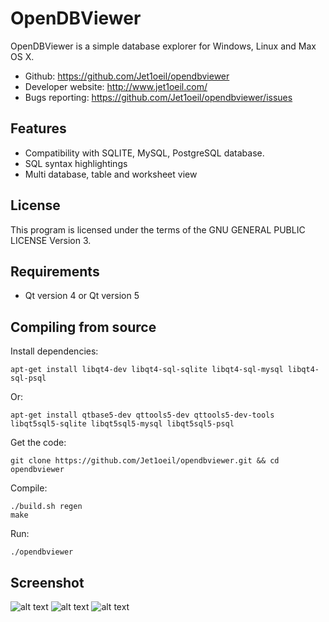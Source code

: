 OpenDBViewer
============

OpenDBViewer is a simple database explorer for Windows, Linux and Max OS X.

- Github: https://github.com/Jet1oeil/opendbviewer
- Developer website: http://www.jet1oeil.com/
- Bugs reporting: https://github.com/Jet1oeil/opendbviewer/issues

Features
--------
- Compatibility with SQLITE, MySQL, PostgreSQL database.
- SQL syntax highlightings
- Multi database, table and worksheet view

License
-------

This program is licensed under the terms of the GNU GENERAL PUBLIC LICENSE Version 3.

Requirements
------------

- Qt version 4 or Qt version 5

Compiling from source
---------------------

Install dependencies:

    apt-get install libqt4-dev libqt4-sql-sqlite libqt4-sql-mysql libqt4-sql-psql

Or:

    apt-get install qtbase5-dev qttools5-dev qttools5-dev-tools libqt5sql5-sqlite libqt5sql5-mysql libqt5sql5-psql

Get the code:

    git clone https://github.com/Jet1oeil/opendbviewer.git && cd opendbviewer

Compile:

    ./build.sh regen
    make

Run:

    ./opendbviewer

Screenshot
----------

![alt text](https://raw.githubusercontent.com/Jet1oeil/opendbviewer/master/doc/opendbviewer-screenshot-1.png)
![alt text](https://raw.githubusercontent.com/Jet1oeil/opendbviewer/master/doc/opendbviewer-screenshot-2.png)
![alt text](https://raw.githubusercontent.com/Jet1oeil/opendbviewer/master/doc/opendbviewer-screenshot-3.png)

